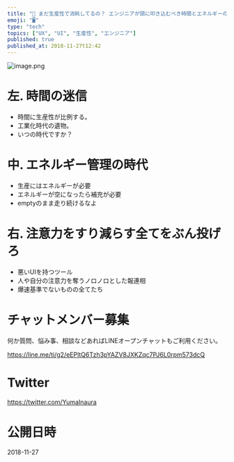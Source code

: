 ```yaml
---
title: "🔧 まだ生産性で消耗してるの？ エンジニアが頭に叩き込むべき時間とエネルギーの相関図"
emoji: "🖥"
type: "tech"
topics: ["UX", "UI", "生産性", "エンジニア"]
published: true
published_at: 2018-11-27t12:42
---
```




![image.png](https://qiita-image-store.s3.amazonaws.com/0/89618/0fb4d4b1-a6ba-73a1-e247-551004c3d9b2.png)

# 左. 時間の迷信

- 時間に生産性が比例する。
- 工業化時代の遺物。
- いつの時代ですか？

# 中. エネルギー管理の時代

- 生産にはエネルギーが必要
- エネルギーが空になったら補充が必要
- emptyのまま走り続けるなよ

# 右. 注意力をすり減らす全てをぶん投げろ

- 悪いUIを持つツール
- 人や自分の注意力を奪うノロノロとした報連相
- 爆速基準でないものの全てたち










<!-- Update From Qiita API -->

# チャットメンバー募集


何か質問、悩み事、相談などあればLINEオープンチャットもご利用ください。

https://line.me/ti/g2/eEPltQ6Tzh3pYAZV8JXKZqc7PJ6L0rpm573dcQ





# Twitter


https://twitter.com/YumaInaura


<!-- Update From Qiita API -->



# 公開日時

2018-11-27
